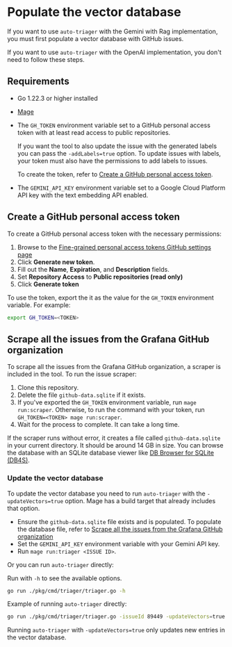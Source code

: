 # Populate the vector database

If you want to use `auto-triager` with the Gemini with Rag implementation, you must first populate a vector database with GitHub issues.

If you want to use `auto-triager` with the OpenAI implementation, you don't need to follow these steps.

## Requirements

- Go 1.22.3 or higher installed
- [Mage](https://magefile.org/)
- The `GH_TOKEN` environment variable set to a GitHub personal access token with at least read access to public repositories.

  If you want the tool to also update the issue with the generated labels you can pass the `-addLabels=true` option.
  To update issues with labels, your token must also have the permissions to add labels to issues.

  To create the token, refer to [Create a GitHub personal access token](#create-a-GitHub-personal-access-token).

- The `GEMINI_API_KEY` environment variable set to a Google Cloud Platform API key with the text embedding API enabled.

## Create a GitHub personal access token

To create a GitHub personal access token with the necessary permissions:

1. Browse to the [Fine-grained personal access tokens GitHub settings page](https://github.com/settings/tokens?type=beta)
1. Click **Generate new token**.
1. Fill out the **Name**, **Expiration**, and **Description** fields.
1. Set **Repository Access** to **Public repositories (read only)**
1. Click **Generate token**

To use the token, export the it as the value for the `GH_TOKEN` environment variable.
For example:

```bash
export GH_TOKEN=<TOKEN>
```

## Scrape all the issues from the Grafana GitHub organization

To scrape all the issues from the Grafana GitHub organization, a scraper is included in the tool.
To run the issue scraper:

1. Clone this repository.
1. Delete the file `github-data.sqlite` if it exists.
1. If you've exported the `GH_TOKEN` environment variable, run `mage run:scraper`.
   Otherwise, to run the command with your token, run `GH_TOKEN=<TOKEN> mage run:scraper`.
1. Wait for the process to complete.
   It can take a long time.

If the scraper runs without error, it creates a file called `github-data.sqlite` in your current directory.
It should be around 14 GB in size.
You can browse the database with an SQLite database viewer like [DB Browser for SQLite (DB4S)](https://sqlitebrowser.org/).

### Update the vector database

To update the vector database you need to run `auto-triager` with the `-updateVectors=true` option.
Mage has a build target that already includes that option.

- Ensure the `github-data.sqlite` file exists and is populated.
  To populate the database file, refer to [Scrape all the issues from the Grafana GitHub organization](#scrape-all-the-issues-from-the-grafana-github-organization)
- Set the `GEMINI_API_KEY` environment variable with your Gemini API key.
- Run `mage run:triager <ISSUE ID>`.

Or you can run `auto-triager` directly:

Run with `-h` to see the available options.

```bash
go run ./pkg/cmd/triager/triager.go -h
```

Example of running `auto-triager` directly:

```bash
go run ./pkg/cmd/triager/triager.go -issueId 89449 -updateVectors=true
```

Running `auto-triager` with `-updateVectors=true` only updates new entries in the vector database.
